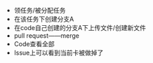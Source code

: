 * 领任务/被分配任务
* 在该任务下创建分支A
* 在code自己创建的分支A下上传文件/创建新文件
* pull request——merge
* Code查看全部
* Issue上可以看到当前卡被做掉了
